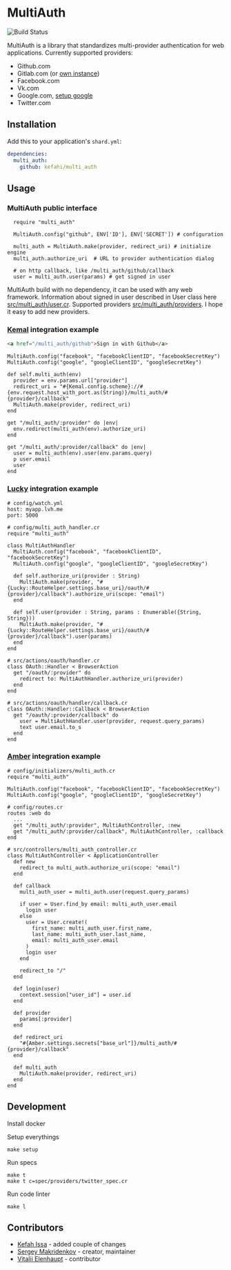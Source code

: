 # MultiAuth

![Build Status](https://github.com/msa7/multi_auth/workflows/CI/badge.svg)

MultiAuth is a library that standardizes multi-provider authentication for web applications. Currently supported providers:

- Github.com
- Gitlab.com (or [own instance](https://github.com/msa7/multi_auth/blob/master/setup.md#gitlab))
- Facebook.com
- Vk.com
- Google.com, [setup google](https://github.com/kefahi/multi_auth/blob/master/setup.md#google)
- Twitter.com

## Installation

Add this to your application's `shard.yml`:

```yaml
dependencies:
  multi_auth:
    github: kefahi/multi_auth
```

## Usage

### MultiAuth public interface

```crystal
  require "multi_auth"

  MultiAuth.config("github", ENV['ID'], ENV['SECRET']) # configuration

  multi_auth = MultiAuth.make(provider, redirect_uri) # initialize engine
  multi_auth.authorize_uri  # URL to provider authentication dialog

  # on http callback, like /multi_auth/github/callback
  user = multi_auth.user(params) # get signed in user
```

MultiAuth build with no dependency, it can be used with any web framework. Information about signed in user described in User class here [src/multi_auth/user.cr](https://github.com/kefahi/multi_auth/blob/master/src/multi_auth/user.cr). Supported providers [src/multi_auth/providers](https://github.com/kefahi/multi_auth/blob/master/src/multi_auth/providers). I hope it easy to add new providers.

### [Kemal](http://kemalcr.com) integration example

```html
<a href="/multi_auth/github">Sign in with Github</a>
```

```crystal
MultiAuth.config("facebook", "facebookClientID", "facebookSecretKey")
MultiAuth.config("google", "googleClientID", "googleSecretKey")

def self.multi_auth(env)
  provider = env.params.url["provider"]
  redirect_uri = "#{Kemal.config.scheme}://#{env.request.host_with_port.as(String)}/multi_auth/#{provider}/callback"
  MultiAuth.make(provider, redirect_uri)
end

get "/multi_auth/:provider" do |env|
  env.redirect(multi_auth(env).authorize_uri)
end

get "/multi_auth/:provider/callback" do |env|
  user = multi_auth(env).user(env.params.query)
  p user.email
  user
end
```

### [Lucky](https://github.com/luckyframework/lucky) integration example

```crystal
# config/watch.yml
host: myapp.lvh.me
port: 5000

# config/multi_auth_handler.cr
require "multi_auth"

class MultiAuthHandler
  MultiAuth.config("facebook", "facebookClientID", "facebookSecretKey")
  MultiAuth.config("google", "googleClientID", "googleSecretKey")

  def self.authorize_uri(provider : String)
    MultiAuth.make(provider, "#{Lucky::RouteHelper.settings.base_uri}/oauth/#{provider}/callback").authorize_uri(scope: "email")
  end

  def self.user(provider : String, params : Enumerable({String, String}))
    MultiAuth.make(provider, "#{Lucky::RouteHelper.settings.base_uri}/oauth/#{provider}/callback").user(params)
  end
end

# src/actions/oauth/handler.cr
class OAuth::Handler < BrowserAction
  get "/oauth/:provider" do
    redirect to: MultiAuthHandler.authorize_uri(provider)
  end
end

# src/actions/oauth/handler/callback.cr
class OAuth::Handler::Callback < BrowserAction
  get "/oauth/:provider/callback" do
    user = MultiAuthHandler.user(provider, request.query_params)
    text user.email.to_s
  end
end
```

### [Amber](https://github.com/amberframework/amber) integration example

```crystal
# config/initializers/multi_auth.cr
require "multi_auth"

MultiAuth.config("facebook", "facebookClientID", "facebookSecretKey")
MultiAuth.config("google", "googleClientID", "googleSecretKey")

# config/routes.cr
routes :web do
  ...
  get "/multi_auth/:provider", MultiAuthController, :new
  get "/multi_auth/:provider/callback", MultiAuthController, :callback
end

# src/controllers/multi_auth_controller.cr
class MultiAuthController < ApplicationController
  def new
    redirect_to multi_auth.authorize_uri(scope: "email")
  end

  def callback
    multi_auth_user = multi_auth.user(request.query_params)

    if user = User.find_by email: multi_auth_user.email
      login user
    else
      user = User.create!(
        first_name: multi_auth_user.first_name,
        last_name: multi_auth_user.last_name,
        email: multi_auth_user.email
      )
      login user
    end

    redirect_to "/"
  end

  def login(user)
    context.session["user_id"] = user.id
  end

  def provider
    params[:provider]
  end

  def redirect_uri
    "#{Amber.settings.secrets["base_url"]}/multi_auth/#{provider}/callback"
  end

  def multi_auth
    MultiAuth.make(provider, redirect_uri)
  end
end
```

## Development

Install docker

Setup everythings

```
make setup
```

Run specs

```
make t
make t c=spec/providers/twitter_spec.cr
```

Run code linter

```
make l
```

## Contributors
- [Kefah Issa](https://github.com/kefahi) - added couple of changes
- [Sergey Makridenkov](https://github.com/msa7) - creator, maintainer
- [Vitalii Elenhaupt](https://github.com/veelenga) - contributor
